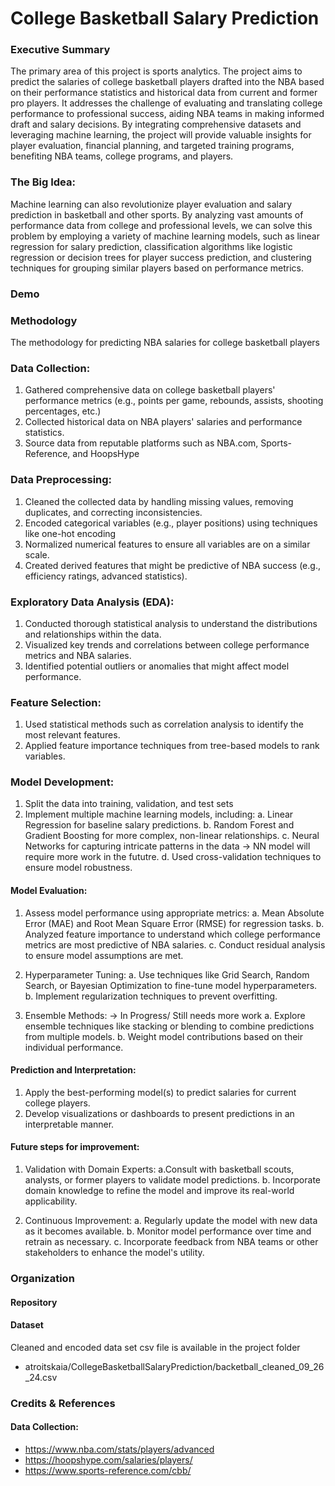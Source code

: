 
College Basketball Salary Prediction
=========================
### Executive Summary
The primary area of this project is sports analytics. The project aims to predict the salaries of college basketball players drafted into the NBA based on their performance statistics and historical data from current and former pro players. It addresses the challenge of evaluating and translating college performance to professional success, aiding NBA teams in making informed draft and salary decisions. By integrating comprehensive datasets and leveraging machine learning, the project will provide valuable insights for player evaluation, financial planning, and targeted training programs, benefiting NBA teams, college programs, and players.

### The Big Idea:
Machine learning can also revolutionize player evaluation and salary prediction in basketball and other sports. By analyzing vast amounts of performance data from college and professional levels, we can solve this problem by employing a variety of machine learning models, such as linear regression for salary prediction, classification algorithms like logistic regression or decision trees for player success prediction, and clustering techniques for grouping similar players based on performance metrics. 


### Demo

### Methodology

The methodology for predicting NBA salaries for college basketball players 

### Data Collection:

1. Gathered comprehensive data on college basketball players' performance metrics (e.g., points per game, rebounds, assists, shooting percentages, etc.)
2. Collected historical data on NBA players' salaries and performance statistics.
3. Source data from reputable platforms such as NBA.com, Sports-Reference, and HoopsHype

### Data Preprocessing:

1. Cleaned the collected data by handling missing values, removing duplicates, and correcting inconsistencies.
2. Encoded categorical variables (e.g., player positions) using techniques like one-hot encoding
3. Normalized numerical features to ensure all variables are on a similar scale.  
4. Created derived features that might be predictive of NBA success (e.g., efficiency ratings, advanced statistics).


### Exploratory Data Analysis (EDA):

1. Conducted thorough statistical analysis to understand the distributions and relationships within the data.
2. Visualized key trends and correlations between college performance metrics and NBA salaries.
3. Identified potential outliers or anomalies that might affect model performance.

   
### Feature Selection:

1. Used statistical methods such as correlation analysis to identify the most relevant features.
2. Applied feature importance techniques from tree-based models to rank variables.

### Model Development:

1. Split the data into training, validation, and test sets
2. Implement multiple machine learning models, including:
   a. Linear Regression for baseline salary predictions.
   b. Random Forest and Gradient Boosting for more complex, non-linear relationships.
   c. Neural Networks for capturing intricate patterns in the data -> NN model will require more work in the fututre.
   d. Used cross-validation techniques to ensure model robustness.

#### Model Evaluation:

1. Assess model performance using appropriate metrics:
  a. Mean Absolute Error (MAE) and Root Mean Square Error (RMSE) for regression tasks.
  b. Analyzed feature importance to understand which college performance metrics are most predictive of NBA salaries.
  c. Conduct residual analysis to ensure model assumptions are met.

2. Hyperparameter Tuning:
  a. Use techniques like Grid Search, Random Search, or Bayesian Optimization to fine-tune model hyperparameters.
  b. Implement regularization techniques to prevent overfitting.

3. Ensemble Methods: ->  In Progress/ Still needs more work
  a. Explore ensemble techniques like stacking or blending to combine predictions from multiple models.
  b. Weight model contributions based on their individual performance.


#### Prediction and Interpretation:

1. Apply the best-performing model(s) to predict salaries for current college players.
2. Develop visualizations or dashboards to present predictions in an interpretable manner.


#### Future steps for improvement: 

1. Validation with Domain Experts:
  a.Consult with basketball scouts, analysts, or former players to validate model predictions.
  b. Incorporate domain knowledge to refine the model and improve its real-world applicability.

2. Continuous Improvement:
  a. Regularly update the model with new data as it becomes available.
  b. Monitor model performance over time and retrain as necessary.
  c. Incorporate feedback from NBA teams or other stakeholders to enhance the model's utility.


### Organization

#### Repository 


#### Dataset
Cleaned and encoded data set csv file is available in the project folder
- atroitskaia/CollegeBasketballSalaryPrediction/backetball_cleaned_09_26_24.csv

### Credits & References

#### Data Collection:
- https://www.nba.com/stats/players/advanced
- https://hoopshype.com/salaries/players/
- https://www.sports-reference.com/cbb/


